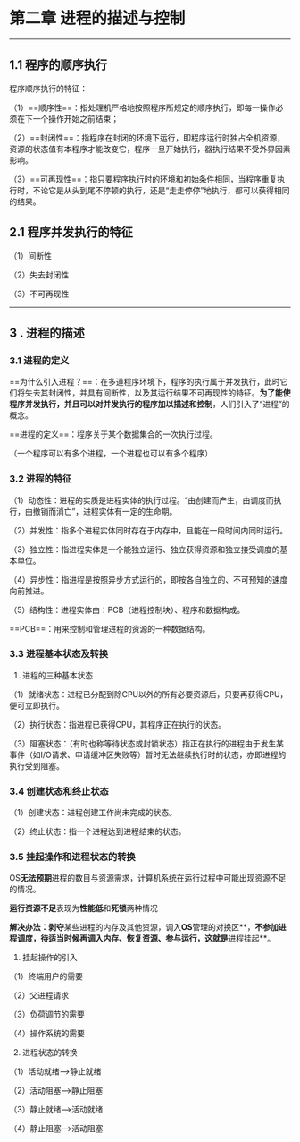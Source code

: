 

# 第二章 进程的描述与控制

---

## 1.1 程序的顺序执行

程序顺序执行的特征：

（1）==顺序性==：指处理机严格地按照程序所规定的顺序执行，即每一操作必须在下一个操作开始之前结束；

（2）==封闭性==：指程序在封闭的环境下运行，即程序运行时独占全机资源，资源的状态值有本程序才能改变它，程序一旦开始执行，器执行结果不受外界因素影响。

（3）==可再现性==：指只要程序执行时的环境和初始条件相同，当程序重复执行时，不论它是从头到尾不停顿的执行，还是“走走停停”地执行，都可以获得相同的结果。



## 2.1 程序并发执行的特征

（1）间断性

（2）失去封闭性

（3）不可再现性

---

## 3 . 进程的描述

### 3.1 进程的定义

==为什么引入进程？==：在多道程序环境下，程序的执行属于并发执行，此时它们将失去其封闭性，并具有间断性，以及其运行结果不可再现性的特征。**为了能使程序并发执行，并且可以对并发执行的程序加以描述和控制**，人们引入了“进程”的概念。

==进程的定义==：程序关于某个数据集合的一次执行过程。

（一个程序可以有多个进程，一个进程也可以有多个程序）



### 3.2 进程的特征

（1）动态性：进程的实质是进程实体的执行过程。“由创建而产生，由调度而执行，由撤销而消亡”，进程实体有一定的生命期。

（2）并发性：指多个进程实体同时存在于内存中，且能在一段时间内同时运行。

（3）独立性：指进程实体是一个能独立运行、独立获得资源和独立接受调度的基本单位。

（4）异步性：指进程是按照异步方式运行的，即按各自独立的、不可预知的速度向前推进。

（5）结构性：进程实体由：PCB（进程控制块）、程序和数据构成。

==PCB==：用来控制和管理进程的资源的一种数据结构。



### 3.3 进程基本状态及转换

1. 进程的三种基本状态

（1）就绪状态：进程已分配到除CPU以外的所有必要资源后，只要再获得CPU，便可立即执行。

（2）执行状态：指进程已获得CPU，其程序正在执行的状态。

（3）阻塞状态：（有时也称等待状态或封锁状态）指正在执行的进程由于发生某事件（如I/O请求、申请缓冲区失败等）暂时无法继续执行时的状态，亦即进程的执行受到阻塞。



### 3.4 创建状态和终止状态

（1）创建状态：进程创建工作尚未完成的状态。

（2）终止状态：指一个进程达到进程结束的状态。



### 3.5 挂起操作和进程状态的转换

​    OS**无法预期**进程的数目与资源需求，计算机系统在运行过程中可能出现资源不足的情况。

​    **运行资源不足**表现为**性能低**和**死锁**两种情况

​    **解决办法：剥夺**某些进程的内存及其他资源，调入**OS**管理的对换区**，**不参加进程调度，待适当时候再调入内存、恢复资源、参与运行，这就是**进程挂起**。

1. 挂起操作的引入

（1）终端用户的需要

（2）父进程请求

（3）负荷调节的需要

（4）操作系统的需要

2. 进程状态的转换

（1）活动就绪——>静止就绪

（2）活动阻塞——>静止阻塞

（3）静止就绪——>活动就绪

（4）静止阻塞——>活动阻塞



